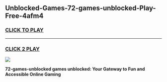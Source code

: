 
## Unblocked-Games-72-games-unblocked-Play-Free-4afm4
<h3>
<a href="https://premium76.site?title=72-games-unblocked&ref=15A">CLICK TO PLAY</a></h3>
<hr>

<h3>
<a href="https://premium76.site?title=72-games-unblocked&ref=15A">CLICK 2 PLAY</a>
  
</h3>

<a href="https://premium76.site?title=72-games-unblocked&ref=15A"><img src="https://clearcache.store/games.png"></a>


**72-games-unblocked games unblocked: Your Gateway to Fun and Accessible Online Gaming**
